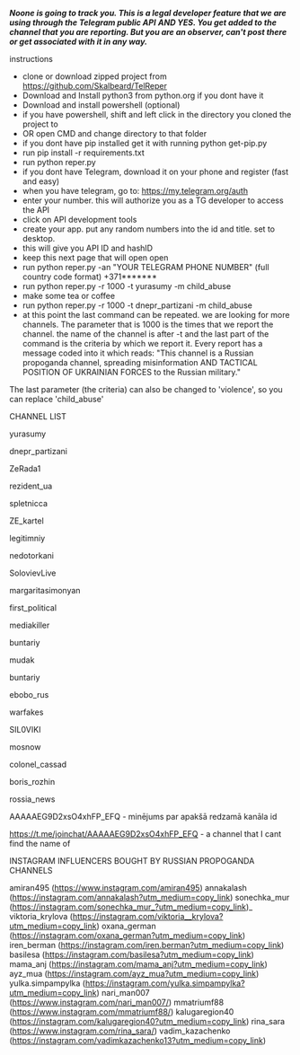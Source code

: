 ***Noone is going to track you. This is a legal developer feature that we are using through the Telegram public API***
***AND YES. You get added to the channel that you are reporting. But you are an observer, can't post there or get associated with it in any way.***

instructions

* clone or download zipped project from https://github.com/Skalbeard/TelReper
* Download and Install python3 from python.org if you dont have it
* Download and install powershell (optional)
* if you have powershell, shift and left click in the directory you cloned the project to
* OR open CMD and change directory to that folder
* if you dont have pip installed get it with running
python get-pip.py
* run    	pip install -r requirements.txt
* run   	python reper.py
* if you dont have Telegram, download it on your phone and register (fast and easy)
* when you have telegram, go to: https://my.telegram.org/auth
* enter your number. this will authorize you as a TG developer to access the API
* click on API development tools
* create your app. put any random numbers into the id and title. set to desktop.
* this will give you API ID and hashID
* keep this next page that will open open
* run  python reper.py -an "YOUR TELEGRAM PHONE NUMBER" (full country code format) +371*******
* run  python reper.py -r 1000 -t yurasumy -m child_abuse
* make some tea or coffee
* run python reper.py -r 1000 -t dnepr_partizani -m child_abuse
* at this point the last command can be repeated. we are looking for more channels. The parameter that is 1000 is the times that we report the channel. the name of the channel is after -t and the last part of the command is the criteria by which we report it.
Every report has a message coded into it which reads: "This channel is a Russian propoganda channel, spreading misinformation AND TACTICAL POSITION OF UKRAINIAN FORCES to the Russian military."

The last parameter (the criteria) can also be changed to 'violence', so you can replace 'child_abuse'

CHANNEL LIST

yurasumy

dnepr_partizani

ZeRada1

rezident_ua

spletnicca

ZE_kartel

legitimniy

nedotorkani

SolovievLive

margaritasimonyan

first_political

mediakiller

buntariy

mudak

buntariy

ebobo_rus

warfakes

SIL0VIKI

mosnow

colonel_cassad

boris_rozhin

rossia_news



AAAAAEG9D2xsO4xhFP_EFQ - minējums par apakšā redzamā kanāla id

https://t.me/joinchat/AAAAAEG9D2xsO4xhFP_EFQ  - a channel that I cant find the name of


INSTAGRAM INFLUENCERS BOUGHT BY RUSSIAN PROPOGANDA CHANNELS


amiran495 (https://www.instagram.com/amiran495)
annakalash (https://instagram.com/annakalash?utm_medium=copy_link)
sonechka_mur (https://instagram.com/sonechka_mur_?utm_medium=copy_link)_
viktoria_krylova (https://instagram.com/viktoria__krylova?utm_medium=copy_link)
oxana_german (https://instagram.com/oxana_german?utm_medium=copy_link)
iren_berman (https://instagram.com/iren.berman?utm_medium=copy_link)
basilesa (https://instagram.com/basilesa?utm_medium=copy_link)
mama_anj (https://instagram.com/mama_anj?utm_medium=copy_link)
ayz_mua (https://instagram.com/ayz_mua?utm_medium=copy_link)
yulka.simpampylka (https://instagram.com/yulka.simpampylka?utm_medium=copy_link)
nari_man007 (https://www.instagram.com/nari_man007/)
mmatriumf88 (https://www.instagram.com/mmatriumf88/)
kalugaregion40 (https://instagram.com/kalugaregion40?utm_medium=copy_link)
rina_sara (https://www.instagram.com/rina_sara/)
vadim_kazachenko (https://instagram.com/vadimkazachenko13?utm_medium=copy_link)
